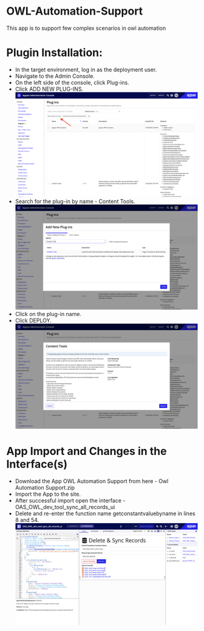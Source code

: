 # OWL-Automation-Support
This app is to support few complex scenarios in owl automation

# Plugin Installation:
* In the target environment, log in as the deployment user.
* Navigate to the Admin Console.
* On the left side of the console, click Plug-ins.
* Click ADD NEW PLUG-INS.
![ADD NEW PLUGIN](https://github.com/mukundanramesh/OWL-Automation-Support/blob/main/Images/Add%20New%20Plugins.png)
* Search for the plug-in by name - Content Tools.
![SEARCH PLUGIN](https://github.com/mukundanramesh/OWL-Automation-Support/blob/main/Images/Search%20Plugin.png)
* Click on the plug-in name.
* Click DEPLOY.
![DEPLOY PLUGIN](https://github.com/mukundanramesh/OWL-Automation-Support/blob/main/Images/Deploy%20Plugin.png)


# App Import and Changes in the Interface(s)
* Download the App OWL Automation Support from here - Owl Automation Support.zip
* Import the App to the site.
* After successful import open the interface - OAS_OWL_dev_tool_sync_all_records_ui
* Delete and re-enter the function name getconstantvaluebyname in lines 8 and 54.
![INTERFACE CHANGES](https://github.com/mukundanramesh/OWL-Automation-Support/blob/main/Images/Changes%20in%20Interface.png)
